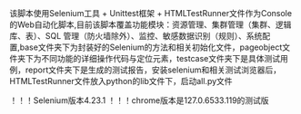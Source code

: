 该脚本使用Selenium工具 + Unittest框架 + HTMLTestRunner文件作为Console的Web自动化脚本,目前该脚本覆盖功能模块：资源管理、集群管理（集群、逻辑库、表）、SQL 管理（防火墙除外）、监控、敏感数据识别（规则）、系统配置,base文件夹下为封装好的Selenium的方法和相关初始化文件，pageobject文件夹下为不同功能的详细操作代码与定位元素，testcase文件夹下是具体测试用例，report文件夹下是生成的测试报告，安装selenium和相关测试浏览器后，HTMLTestRunner文件放入python的lib文件下，启动all.py文件



！！！Selenium版本4.23.1
！！！chrome版本是127.0.6533.119的测试版
